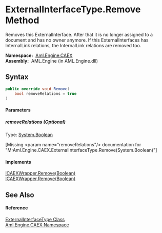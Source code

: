 ExternalInterfaceType.Remove Method
===================================
Removes this ExternalInterface. After that it is no longer assigned to a document and has no owner anymore. If this ExternalInterfaces has InternalLink relations, the InternalLink relations are removed too.

  **Namespace:**  [Aml.Engine.CAEX][1]  
  **Assembly:**  AML.Engine (in AML.Engine.dll)

Syntax
------

```csharp
public override void Remove(
	bool removeRelations = true
)
```

#### Parameters

##### *removeRelations* (Optional)
Type: [System.Boolean][2]  

[Missing &lt;param name="removeRelations"/> documentation for "M:Aml.Engine.CAEX.ExternalInterfaceType.Remove(System.Boolean)"]


#### Implements
[ICAEXWrapper.Remove(Boolean)][3]  
[ICAEXWrapper.Remove(Boolean)][3]  


See Also
--------

#### Reference
[ExternalInterfaceType Class][4]  
[Aml.Engine.CAEX Namespace][1]  

[1]: ../README.md
[2]: https://docs.microsoft.com/dotnet/api/system.boolean
[3]: ../ICAEXWrapper/Remove.md
[4]: README.md
[5]: https://www.automationml.org
[6]: ../../icons/logoShade.png